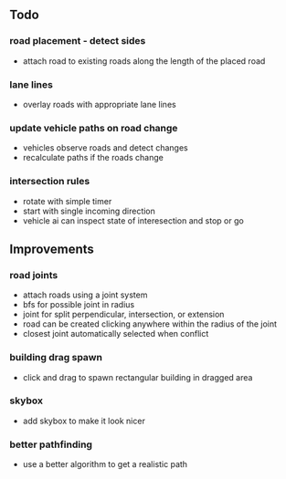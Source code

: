 
## Todo

### road placement - detect sides
- attach road to existing roads along the length of the placed road

### lane lines
- overlay roads with appropriate lane lines

### update vehicle paths on road change
- vehicles observe roads and detect changes
- recalculate paths if the roads change

### intersection rules
- rotate with simple timer
- start with single incoming direction
- vehicle ai can inspect state of interesection and stop or go

## Improvements

### road joints
- attach roads using a joint system
- bfs for possible joint in radius
- joint for split perpendicular, intersection, or extension
- road can be created clicking anywhere within the radius of the joint
- closest joint automatically selected when conflict

### building drag spawn
- click and drag to spawn rectangular building in dragged area

### skybox
- add skybox to make it look nicer

### better pathfinding
- use a better algorithm to get a realistic path